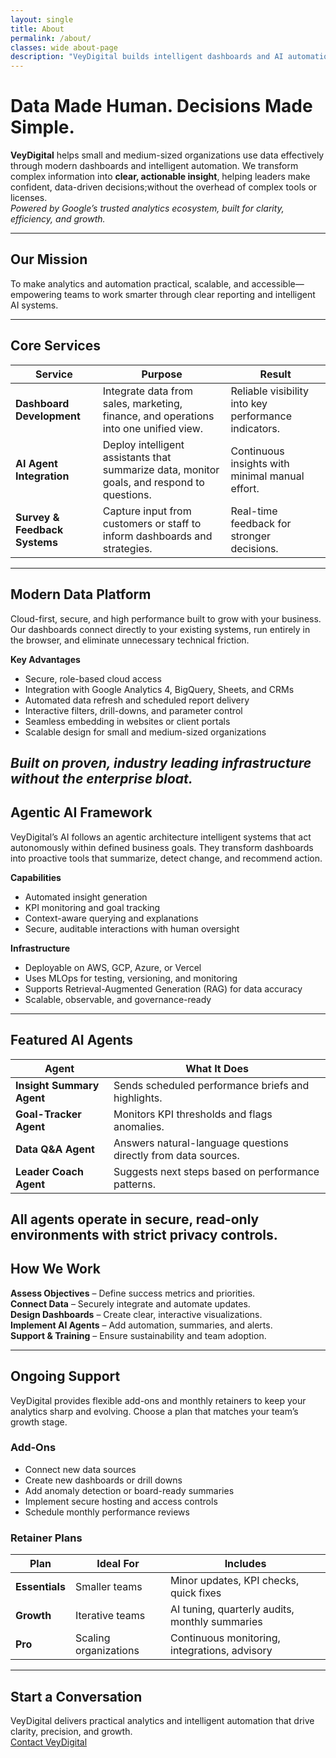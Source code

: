 ```yaml
---
layout: single
title: About
permalink: /about/
classes: wide about-page
description: "VeyDigital builds intelligent dashboards and AI automation that empower modern businesses to make faster, confident decisions."
---
```

# Data Made Human. Decisions Made Simple.

**VeyDigital** helps small and medium-sized organizations use data effectively through modern dashboards and intelligent automation. We transform complex information into **clear, actionable insight**, helping leaders make confident, data-driven decisions;without the overhead of complex tools or licenses.  
*Powered by Google’s trusted analytics ecosystem, built for clarity, efficiency, and growth.* 

---
## Our Mission
To make analytics and automation practical, scalable, and accessible—empowering teams to work smarter through clear reporting and intelligent AI systems.

---
## Core Services

| **Service** | **Purpose** | **Result** |
|--------------|-------------|-------------|
| **Dashboard Development** | Integrate data from sales, marketing, finance, and operations into one unified view. | Reliable visibility into key performance indicators. |
| **AI Agent Integration** | Deploy intelligent assistants that summarize data, monitor goals, and respond to questions. | Continuous insights with minimal manual effort. |
| **Survey & Feedback Systems** | Capture input from customers or staff to inform dashboards and strategies. | Real-time feedback for stronger decisions. |

---

## Modern Data Platform
Cloud-first, secure, and high performance built to grow with your business. Our dashboards connect directly to your existing systems, run entirely in the browser, and eliminate unnecessary technical friction.
 
**Key Advantages**
- Secure, role-based cloud access  
- Integration with Google Analytics 4, BigQuery, Sheets, and CRMs  
- Automated data refresh and scheduled report delivery  
- Interactive filters, drill-downs, and parameter control  
- Seamless embedding in websites or client portals  
- Scalable design for small and medium-sized organizations  

*Built on proven, industry leading infrastructure without the enterprise bloat.*
---
## Agentic AI Framework
VeyDigital’s AI follows an agentic architecture intelligent systems that act autonomously within defined business goals. They transform dashboards into proactive tools that summarize, detect change, and recommend action.

**Capabilities**
- Automated insight generation  
- KPI monitoring and goal tracking  
- Context-aware querying and explanations  
- Secure, auditable interactions with human oversight  

**Infrastructure**
- Deployable on AWS, GCP, Azure, or Vercel  
- Uses MLOps for testing, versioning, and monitoring  
- Supports Retrieval-Augmented Generation (RAG) for data accuracy  
- Scalable, observable, and governance-ready  
---

## Featured AI Agents

| **Agent** | **What It Does** |
|------------|------------------|
| **Insight Summary Agent** | Sends scheduled performance briefs and highlights. |
| **Goal-Tracker Agent** | Monitors KPI thresholds and flags anomalies. |
| **Data Q&A Agent** | Answers natural-language questions directly from data sources. |
| **Leader Coach Agent** | Suggests next steps based on performance patterns. |

All agents operate in secure, read-only environments with strict privacy controls.
---
## How We Work
**Assess Objectives** – Define success metrics and priorities.  
**Connect Data** – Securely integrate and automate updates.  
**Design Dashboards** – Create clear, interactive visualizations.  
**Implement AI Agents** – Add automation, summaries, and alerts.  
**Support & Training** – Ensure sustainability and team adoption.  

---

## Ongoing Support
VeyDigital provides flexible add-ons and monthly retainers to keep your analytics sharp and evolving. Choose a plan that matches your team’s growth stage. 

### Add-Ons
- Connect new data sources  
- Create new dashboards or drill downs  
- Add anomaly detection or board-ready summaries  
- Implement secure hosting and access controls  
- Schedule monthly performance reviews  

### Retainer Plans

| **Plan** | **Ideal For** | **Includes** |
|-----------|----------------|---------------|
| **Essentials** | Smaller teams | Minor updates, KPI checks, quick fixes |
| **Growth** | Iterative teams | AI tuning, quarterly audits, monthly summaries |
| **Pro** | Scaling organizations | Continuous monitoring, integrations, advisory |

---

## Start a Conversation
VeyDigital delivers practical analytics and intelligent automation that drive clarity, precision, and growth.  
<a href="/contact/" class="btn btn--primary btn--large">Contact VeyDigital</a>
